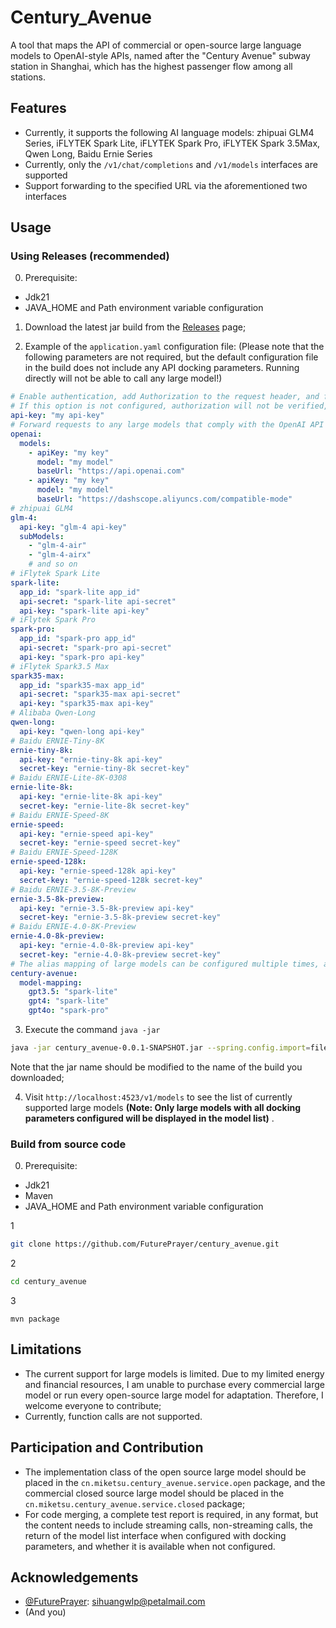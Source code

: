 # **Century_Avenue**
A tool that maps the API of commercial or open-source large language models to OpenAI-style APIs, named after the "Century Avenue" subway station in Shanghai, which has the highest passenger flow among all stations.

## **Features**
- Currently, it supports the following AI language models: zhipuai GLM4 Series, iFLYTEK Spark Lite, iFLYTEK Spark Pro, iFLYTEK Spark 3.5Max, Qwen Long, Baidu Ernie Series
- Currently, only the `/v1/chat/completions` and `/v1/models` interfaces are supported
- Support forwarding to the specified URL via the aforementioned two interfaces

## **Usage**
### Using Releases (recommended)
0. Prerequisite:
- Jdk21
- JAVA_HOME and Path environment variable configuration

1. Download the latest jar build from the [Releases](https://github.com/FuturePrayer/century_avenue/releases) page;

2. Example of the `application.yaml` configuration file: (Please note that the following parameters are not required, but the default configuration file in the build does not include any API docking parameters. Running directly will not be able to call any large model!)

```yaml
# Enable authentication, add Authorization to the request header, and follow the same rules as OpenAI, with the content being "Bearer"+api-key
# If this option is not configured, authorization will not be verified, but we strongly recommend enabling it
api-key: "my api-key"
# Forward requests to any large models that comply with the OpenAI API style
openai:
  models:
    - apiKey: "my key"
      model: "my model"
      baseUrl: "https://api.openai.com"
    - apiKey: "my key"
      model: "my model"
      baseUrl: "https://dashscope.aliyuncs.com/compatible-mode"
# zhipuai GLM4
glm-4:
  api-key: "glm-4 api-key"
  subModels:
    - "glm-4-air"
    - "glm-4-airx"
    # and so on
# iFlytek Spark Lite
spark-lite:
  app_id: "spark-lite app_id"
  api-secret: "spark-lite api-secret"
  api-key: "spark-lite api-key"
# iFlytek Spark Pro
spark-pro:
  app_id: "spark-pro app_id"
  api-secret: "spark-pro api-secret"
  api-key: "spark-pro api-key"
# iFlytek Spark3.5 Max
spark35-max:
  app_id: "spark35-max app_id"
  api-secret: "spark35-max api-secret"
  api-key: "spark35-max api-key"
# Alibaba Qwen-Long
qwen-long:
  api-key: "qwen-long api-key"
# Baidu ERNIE-Tiny-8K
ernie-tiny-8k:
  api-key: "ernie-tiny-8k api-key"
  secret-key: "ernie-tiny-8k secret-key"
# Baidu ERNIE-Lite-8K-0308
ernie-lite-8k:
  api-key: "ernie-lite-8k api-key"
  secret-key: "ernie-lite-8k secret-key"
# Baidu ERNIE-Speed-8K
ernie-speed:
  api-key: "ernie-speed api-key"
  secret-key: "ernie-speed secret-key"
# Baidu ERNIE-Speed-128K
ernie-speed-128k:
  api-key: "ernie-speed-128k api-key"
  secret-key: "ernie-speed-128k secret-key"
# Baidu ERNIE-3.5-8K-Preview
ernie-3.5-8k-preview:
  api-key: "ernie-3.5-8k-preview api-key"
  secret-key: "ernie-3.5-8k-preview secret-key"
# Baidu ERNIE-4.0-8K-Preview
ernie-4.0-8k-preview:
  api-key: "ernie-4.0-8k-preview api-key"
  secret-key: "ernie-4.0-8k-preview secret-key"
# The alias mapping of large models can be configured multiple times, and multiple aliases can point to the same available large model. All available models and their corresponding aliases will be displayed in /v1/models
century-avenue:
  model-mapping:
    gpt3.5: "spark-lite"
    gpt4: "spark-lite"
    gpt4o: "spark-pro"

```

3. Execute the command `java -jar`
```bash
java -jar century_avenue-0.0.1-SNAPSHOT.jar --spring.config.import=file:/path/to/application.yaml

```
Note that the jar name should be modified to the name of the build you downloaded;

4. Visit `http://localhost:4523/v1/models` to see the list of currently supported large models **(Note: Only large models with all docking parameters configured will be displayed in the model list)** .

### Build from source code
0. Prerequisite:
- Jdk21
- Maven
- JAVA_HOME and Path environment variable configuration

1
```bash
git clone https://github.com/FuturePrayer/century_avenue.git
```
2
```bash
cd century_avenue
```
3
```
mvn package
```

## **Limitations**
- The current support for large models is limited. Due to my limited energy and financial resources, I am unable to purchase every commercial large model or run every open-source large model for adaptation. Therefore, I welcome everyone to contribute;
- Currently, function calls are not supported.

## **Participation and Contribution**
- The implementation class of the open source large model should be placed in the `cn.miketsu.century_avenue.service.open` package, and the commercial closed source large model should be placed in the `cn.miketsu.century_avenue.service.closed` package;
- For code merging, a complete test report is required, in any format, but the content needs to include streaming calls, non-streaming calls, the return of the model list interface when configured with docking parameters, and whether it is available when not configured.

## **Acknowledgements**
- [@FuturePrayer](https://github.com/FuturePrayer): sihuangwlp@petalmail.com
- (And you)